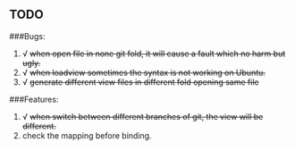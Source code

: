 TODO
---

###Bugs:
1. √ ~~when open file in none git fold, it will cause a fault which no harm but ugly.~~
2. √ ~~when loadview sometimes the syntax is not working on Ubuntu.~~
3. √ ~~generate different view files in different fold opening same file~~

###Features:
1. √ ~~when switch between different branches of git, the view will be different.~~
2. check the mapping before binding.
